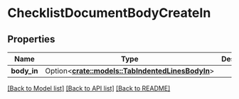 # ChecklistDocumentBodyCreateIn

## Properties

Name | Type | Description | Notes
------------ | ------------- | ------------- | -------------
**body_in** | Option<[**crate::models::TabIndentedLinesBodyIn**](TabIndentedLinesBodyIn.md)> |  | [optional]

[[Back to Model list]](../README.md#documentation-for-models) [[Back to API list]](../README.md#documentation-for-api-endpoints) [[Back to README]](../README.md)


